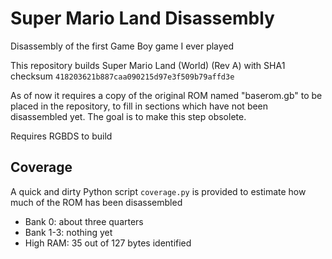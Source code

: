 # Super Mario Land Disassembly

Disassembly of the first Game Boy game I ever played

This repository builds Super Mario Land (World) (Rev A) with SHA1 checksum `418203621b887caa090215d97e3f509b79affd3e`

As of now it requires a copy of the original ROM named "baserom.gb" to be placed in the repository, to fill in sections which have not been disassembled yet. The goal is to make this step obsolete.

Requires RGBDS to build

## Coverage

A quick and dirty Python script `coverage.py` is provided to estimate how much of the ROM has been disassembled

* Bank 0: about three quarters
* Bank 1-3: nothing yet
* High RAM: 35 out of 127 bytes identified

